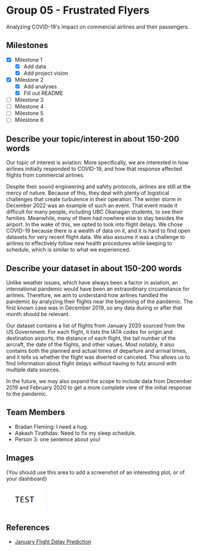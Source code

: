 # Group 05 - Frustrated Flyers

Analyzing COVID-19's impact on commercial airlines and their passengers.

## Milestones

- [x] Milestone 1
	- [x] Add data
	- [x] Add project vision
- [x] Milestone 2
	- [x] Add analyses
	- [x] Fill out README
- [ ] Milestone 3
- [ ] Milestone 4
- [ ] Milestone 5
- [ ] Milestone 6

## Describe your topic/interest in about 150-200 words

Our topic of interest is aviation. More specifically, we are interested in how airlines initially responded to COVID-19, and how that response affected flights from commercial airlines.

Despite their sound engineering and safety protocols, airlines are still at the mercy of nature. Because of this, they deal with plenty of logistical challenges that create turbulence in their operation. The winter storm in December 2022 was an example of such an event. That event made it difficult for many people, including UBC Okanagan students, to see their families. Meanwhile, many of them had nowhere else to stay besides the airport. In the wake of this, we opted to look into flight delays. We chose COVID-19 because there is a wealth of data on it, and it is hard to find open datasets for very recent flight data. We also assume it was a challenge to airlines to effectively follow new health procedures while keeping to schedule, which is similar to what we experienced. 

## Describe your dataset in about 150-200 words

Unlike weather issues, which have always been a factor in aviation, an international pandemic would have been an extraordinary circumstance for airlines. Therefore, we aim to understand how airlines handled the pandemic by analyzing their flights near the beginning of the pandemic. The first known case was in December 2019, so any data during or after that month should be relevant.

Our dataset contains a list of flights from January 2020 sourced from the US Government. For each flight, it lists the IATA codes for origin and destination airports, the distance of each flight, the tail number of the aircraft, the date of the flights, and other values. Most notably, it also contains both the planned and actual times of departure and arrival times, and it tells us whether the flight was diverted or canceled. This allows us to find information about flight delays without having to futz around with multiple data sources.

In the future, we may also expand the scope to include data from December 2019 and February 2020 to get a more complete view of the initial response to the pandemic.

## Team Members

- Bradan Fleming: I need a hug.
- Aakash Tirathdas: Need to fix my sleep schedule.
- Person 3: one sentence about you!

## Images

{You should use this area to add a screenshot of an interesting plot, or of your dashboard}

<img src ="images/test.png" width="100px">

## References

- [January Flight Delay Prediction](https://www.kaggle.com/datasets/divyansh22/flight-delay-prediction)
